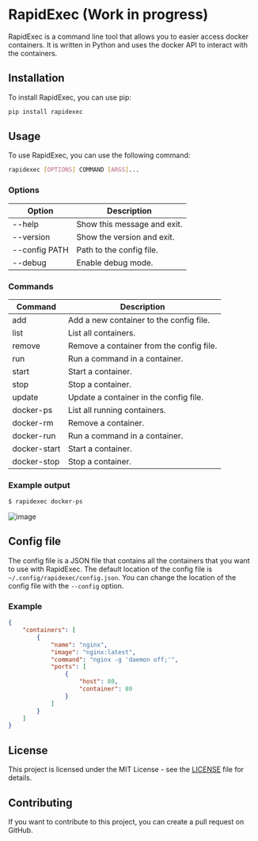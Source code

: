# RapidExec (Work in progress)

RapidExec is a command line tool that allows you to easier access docker containers. It is written in Python and uses the docker API to interact with the containers.


## Installation

To install RapidExec, you can use pip:

```bash
pip install rapidexec
```

## Usage

To use RapidExec, you can use the following command:

```bash
rapidexec [OPTIONS] COMMAND [ARGS]...
```

### Options

| Option | Description |
| ------ | ----------- |
| --help | Show this message and exit. |
| --version | Show the version and exit. |
| --config PATH | Path to the config file. |
| --debug | Enable debug mode. |

### Commands

| Command | Description |
| ------- | ----------- |
| add | Add a new container to the config file. |
| list | List all containers. |
| remove | Remove a container from the config file. |
| run | Run a command in a container. |
| start | Start a container. |
| stop | Stop a container. |
| update | Update a container in the config file. |
| docker-ps | List all running containers. |
| docker-rm | Remove a container. |
| docker-run | Run a command in a container. |
| docker-start | Start a container. |
| docker-stop | Stop a container. |


### Example output

```bash
$ rapidexec docker-ps
```
![image](https://github.com/godd0t/rapidexec/assets/58993673/1f7847c3-73cc-42ab-97da-2698aa1387a5)

## Config file

The config file is a JSON file that contains all the containers that you want to use with RapidExec. The default location of the config file is `~/.config/rapidexec/config.json`. You can change the location of the config file with the `--config` option.

### Example

```json
{
    "containers": [
        {
            "name": "nginx",
            "image": "nginx:latest",
            "command": "nginx -g 'daemon off;'",
            "ports": [
                {
                    "host": 80,
                    "container": 80
                }
            ]
        }
    ]
}
```


## License

This project is licensed under the MIT License - see the [LICENSE](LICENSE) file for details.


## Contributing

If you want to contribute to this project, you can create a pull request on GitHub.
